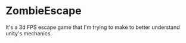 # ZombieEscape
It's a 3d FPS escape game that I'm trying to make to better understand unity's mechanics.
